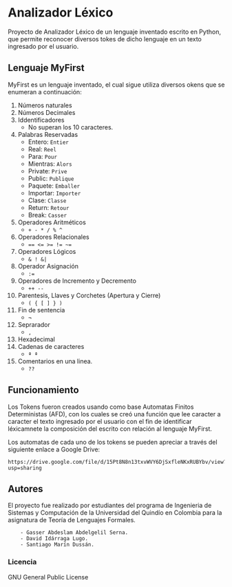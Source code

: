# Analizador Léxico
Proyecto de Analizador Léxico de un lenguaje inventado escrito en Python, que permite reconocer diversos tokes de dicho lenguaje en un texto ingresado por el usuario.
## Lenguaje MyFirst
MyFirst es un lenguaje inventado, el cual sigue utiliza diversos okens que se enumeran a continuación:
1. Números naturales
2. Números Decimales
3. Iddentificadores
    - No superan los 10 caracteres.
4. Palabras Reservadas
    - Entero: `Entier`
    - Real: `Reel`
    - Para: `Pour`
    - Mientras: `Alors`
    - Private: `Prive`
    - Public: `Publique`
    - Paquete: `Emballer`
    - Importar: `Importer`
    - Clase: `Classe`
    - Return: `Retour`
    - Break: `Casser`
5. Operadores Aritméticos
    - `+ - * / % ^`
6. Operadores Relacionales
    - `== <= >= != ~=`
7. Operadores Lógicos
    - `& ! &|`
8. Operador Asignación
    - `:=`
9. Operadores de Incremento y Decremento
    - `++ --`
10. Parentesis, Llaves y Corchetes (Apertura y Cierre)
    - `( { [ ] } )`
11. Fin de sentencia
    - `¬`
12. Seprarador
    - `,`
13. Hexadecimal
14. Cadenas de caracteres
    - `ª ª`
13. Comentarios en una linea.
    - `??`
## Funcionamiento
Los Tokens fueron creados usando como base Automatas Finitos Deterministas (AFD), con los cuales se creó una función que lee caracter a caracter el texto ingresado por el usuario con el fin de identificar léxicamnete la composición del escrito con relación al lenguaje MyFirst.

Los automatas de cada uno de los tokens se pueden apreciar a través del siguiente enlace a Google Drive:
```
https://drive.google.com/file/d/15Pt8N8n13txvWVY6DjSxfleNKxRUBYbv/view?usp=sharing
```
## Autores
El proyecto fue realizado por estudiantes del programa de Ingenieria de Sistemas y Computación de la Universidad del Quindío en Colombia para la asignatura de Teoría de Lenguajes Formales.
```
    - Gasser Abdeslam Abdelgelil Serna.
    - David Idárraga Lugo.
    - Santiago Marín Dussán.
```
### Licencia
GNU General Public License
